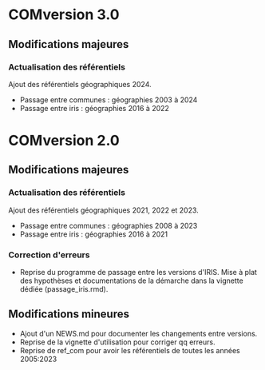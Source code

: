 # COMversion 3.0
## Modifications majeures
### Actualisation des référentiels
Ajout des référentiels géographiques 2024.

* Passage entre communes : géographies 2003 à 2024
* Passage entre iris : géographies 2016 à 2022


# COMversion 2.0

## Modifications majeures
### Actualisation des référentiels
Ajout des référentiels géographiques 2021, 2022 et 2023.

* Passage entre communes : géographies 2008 à 2023
* Passage entre iris : géographies 2016 à 2021


### Correction d'erreurs
* Reprise du programme de passage entre les versions d'IRIS. Mise à
  plat des hypothèses et documentations de la démarche dans la
  vignette dédiée (passage_iris.rmd).

## Modifications mineures
* Ajout d'un NEWS.md pour documenter les changements entre versions.
* Reprise de la vignette d'utilisation pour corriger qq erreurs.
* Reprise de ref_com pour avoir les référentiels de toutes les années 2005:2023




